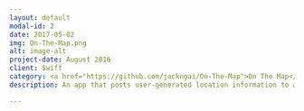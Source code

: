 ```yaml
---
layout: default
modal-id: 2
date: 2017-05-02
img: On-The-Map.png
alt: image-alt
project-date: August 2016
client: Swift
category: <a href="https://github.com/jackngai/On-The-Map">On The Map</a>
description: An app that posts user-generated location information to a shared map, pulling the locations of fellow Nanodegree students, with custom messages about themselves or their learning experience.

---
```

